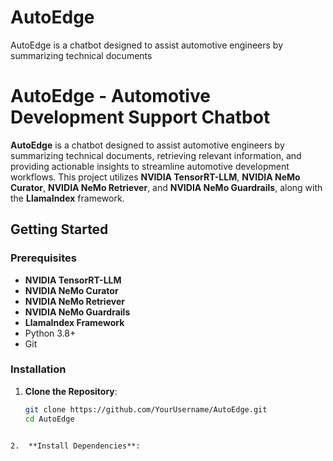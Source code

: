 # AutoEdge
AutoEdge is a chatbot designed to assist automotive engineers by summarizing technical documents
# AutoEdge - Automotive Development Support Chatbot

**AutoEdge** is a chatbot designed to assist automotive engineers by summarizing technical documents, retrieving relevant information, and providing actionable insights to streamline automotive development workflows. This project utilizes **NVIDIA TensorRT-LLM**, **NVIDIA NeMo Curator**, **NVIDIA NeMo Retriever**, and **NVIDIA NeMo Guardrails**, along with the **LlamaIndex** framework.

## Getting Started

### Prerequisites
- **NVIDIA TensorRT-LLM**
- **NVIDIA NeMo Curator**
- **NVIDIA NeMo Retriever**
- **NVIDIA NeMo Guardrails**
- **LlamaIndex Framework**
- Python 3.8+
- Git

### Installation

1. **Clone the Repository**:
   ```bash
   git clone https://github.com/YourUsername/AutoEdge.git
   cd AutoEdge
```

2.	**Install Dependencies**:

